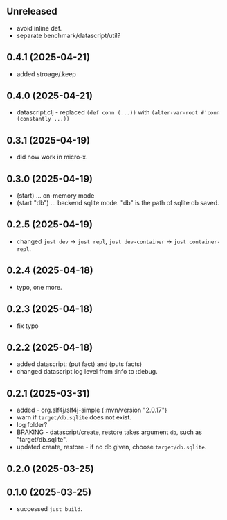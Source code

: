 ## Unreleased

* avoid inline def.
* separate benchmark/datascript/util?

## 0.4.1 (2025-04-21)

* added stroage/.keep

## 0.4.0 (2025-04-21)

* datascript.clj - replaced `(def conn (...))` with `(alter-var-root #'conn (constantly ...))`

## 0.3.1 (2025-04-19)

* did now work in micro-x.

## 0.3.0 (2025-04-19)

* (start) ... on-memory mode
* (start "db") ... backend sqlite mode. "db" is the path of sqlite db saved.

## 0.2.5 (2025-04-19)

* changed `just dev` -> `just repl`, `just dev-container` -> `just container-repl`.

## 0.2.4 (2025-04-18)

* typo, one more.

## 0.2.3 (2025-04-18)

* fix typo

## 0.2.2 (2025-04-18)

* added datascript: (put fact) and (puts facts)
* changed datascript log level from :info to :debug.

## 0.2.1 (2025-03-31)

* added - org.slf4j/slf4j-simple  {:mvn/version "2.0.17"}
* warn if `target/db.sqlite` does not exist.
* log folder?
* BRAKING - datascript/create, restore takes argument `db`, such as "target/db.sqlite".
* updated create, restore - if no db given, choose `target/db.sqlite`.

## 0.2.0 (2025-03-25)

## 0.1.0 (2025-03-25)

* successed `just build`.

